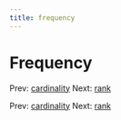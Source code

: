 ```yaml
---
title: frequency
---
```


# Frequency

Prev: [cardinality](cardinality.md) Next:
[rank](rank.md)

Prev: [cardinality](cardinality.md) Next:
[rank](rank.md)
